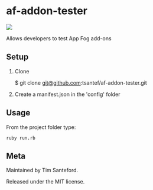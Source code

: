 af-addon-tester
===============

<img src="http://appfog.com/images/logo.png" />

Allows developers to test App Fog add-ons

## Setup ##

1) Clone

    $ git clone git@github.com:tsantef/af-addon-tester.git

2) Create a manifest.json in the 'config' folder


## Usage ##

From the project folder type:

    ruby run.rb


## Meta ##

Maintained by Tim Santeford.

Released under the MIT license.
